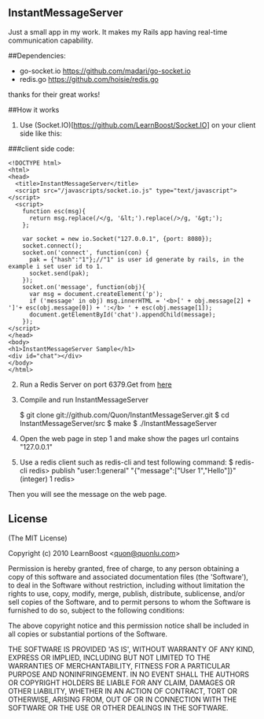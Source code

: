 ## InstantMessageServer

Just a small app in my work.
It makes my Rails app having real-time communication capability.

##Dependencies:

* go-socket.io https://github.com/madari/go-socket.io
* redis.go https://github.com/hoisie/redis.go

thanks for their great works!

##How it works

1. Use (Socket.IO)[https://github.com/LearnBoost/Socket.IO] on your client side like this:

###client side code:

    <!DOCTYPE html>
    <html>
    <head>
      <title>InstantMessageServer</title>
      <script src="/javascripts/socket.io.js" type="text/javascript"></script> 
      <script> 
        function esc(msg){
          return msg.replace(/</g, '&lt;').replace(/>/g, '&gt;');
        };
              
        var socket = new io.Socket("127.0.0.1", {port: 8080});
        socket.connect();
        socket.on('connect', function(con) {
          pak = {"hash":"1"};//"1" is user id generate by rails, in the example i set user id to 1.
          socket.send(pak);
        });
        socket.on('message', function(obj){
          var msg = document.createElement('p');
          if ('message' in obj) msg.innerHTML = '<b>[' + obj.message[2] + ']'+ esc(obj.message[0]) + ':</b> ' + esc(obj.message[1]);
          document.getElementById('chat').appendChild(message);
        });
    </script> 
    </head>
    <body>
    <h1>InstantMessageServer Sample</h1> 
    <div id="chat"></div> 
    </body>
    </html>

2. Run a Redis Server on port 6379.Get from [here](http://redis.io)

3. Compile and run InstantMessageServer

    $ git clone git://github.com/Quon/InstantMessageServer.git
    $ cd InstantMessageServer/src
    $ make
    $ ./InstantMessageServer
    
4. Open the web page  in step 1 and make show the pages url contains "127.0.0.1"
    
5. Use a redis client such as redis-cli and test following command:
    $ redis-cli
    redis> publish "user:1:general" "{\"message\":[\"User 1\",\"Hello\"]}"
    (integer) 1
    redis>
    
    
Then you will see the message on the web page.
    
## License 

(The MIT License)

Copyright (c) 2010 LearnBoost &lt;quon@quonlu.com&gt;

Permission is hereby granted, free of charge, to any person obtaining
a copy of this software and associated documentation files (the
'Software'), to deal in the Software without restriction, including
without limitation the rights to use, copy, modify, merge, publish,
distribute, sublicense, and/or sell copies of the Software, and to
permit persons to whom the Software is furnished to do so, subject to
the following conditions:

The above copyright notice and this permission notice shall be
included in all copies or substantial portions of the Software.

THE SOFTWARE IS PROVIDED 'AS IS', WITHOUT WARRANTY OF ANY KIND,
EXPRESS OR IMPLIED, INCLUDING BUT NOT LIMITED TO THE WARRANTIES OF
MERCHANTABILITY, FITNESS FOR A PARTICULAR PURPOSE AND NONINFRINGEMENT.
IN NO EVENT SHALL THE AUTHORS OR COPYRIGHT HOLDERS BE LIABLE FOR ANY
CLAIM, DAMAGES OR OTHER LIABILITY, WHETHER IN AN ACTION OF CONTRACT,
TORT OR OTHERWISE, ARISING FROM, OUT OF OR IN CONNECTION WITH THE
SOFTWARE OR THE USE OR OTHER DEALINGS IN THE SOFTWARE.

